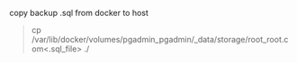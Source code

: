 copy backup .sql from docker to host
> cp /var/lib/docker/volumes/pgadmin_pgadmin/_data/storage/root_root.com<.sql_file> ./